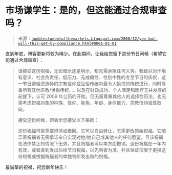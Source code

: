 <!--yml

分类：未分类

日期：2024-05-18 01:00:52

-->

# 市场谦学生：是的，但这能通过合规审查吗？

> 来源：[`humblestudentofthemarkets.blogspot.com/2008/12/yes-but-will-this-get-by-compliance.html#0001-01-01`](https://humblestudentofthemarkets.blogspot.com/2008/12/yes-but-will-this-get-by-compliance.html#0001-01-01)

直到年底，博客更新将较为稀少。在此期间，让我给您留下这份节日问候（希望它能通过合规审查）：

> 请接受这份祝福，无论暗示还是明示，都无需承担任何义务。我致以对环境有意识、社会负责任、低压力、无成瘾性、性别中性的冬至节日的庆祝，这一节日遵循您选择的宗教信仰或世俗传统中最令人愉悦的传统进行，同时尊重所有其他宗教/世俗传统……以及在财政成功、个人满足和医疗无并发症的前提下，认可 2009 年公历的开始，但无需尊重其他人的选择性历法，也无需考虑祝福对象的种族、信仰、肤色、年龄、身体能力、宗教信仰或性取向。
> 
> 接受这份问候，即表示您接受以下条款：
> 
> 这份祝福可能需要澄清或撤回。它可以自由转让，无需更改原始祝福。它暗示着祝福者无需承诺亲自实现对他/她自己或其他人的任何愿望，且该祝福在法律禁止的情况下无效，并且祝福者可以单方面撤销。这份祝福在一年内有效，或者直到发出后续节日祝福，以先到者为准，并且保证仅限于更换这份祝福或根据祝福者的单独判断发出新的祝福。

最诚挚的祝福，祝您新年快乐！
